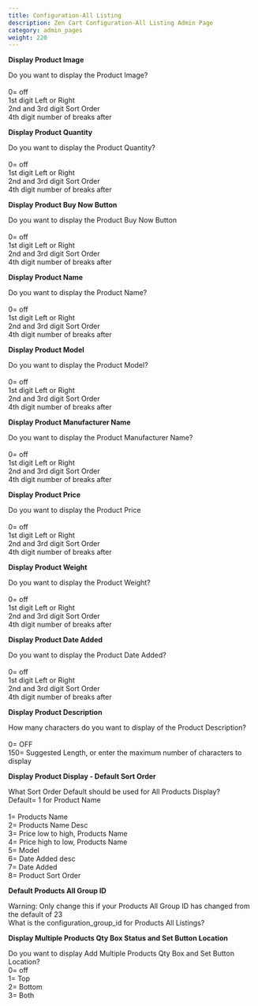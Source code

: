 ```yaml
---
title: Configuration-All Listing
description: Zen Cart Configuration-All Listing Admin Page
category: admin_pages
weight: 220
---
```


<b>Display Product Image</b>

<div class='indent'>Do you want to display the Product Image?<br /><br />0= off<br />1st digit Left or Right<br />2nd and 3rd digit Sort Order<br />4th digit number of breaks after<br /></div>


<b>Display Product Quantity</b>

<div class='indent'>Do you want to display the Product Quantity?<br /><br />0= off<br />1st digit Left or Right<br />2nd and 3rd digit Sort Order<br />4th digit number of breaks after<br /></div>


<b>Display Product Buy Now Button</b>

<div class='indent'>Do you want to display the Product Buy Now Button<br /><br />0= off<br />1st digit Left or Right<br />2nd and 3rd digit Sort Order<br />4th digit number of breaks after<br /></div>


<b>Display Product Name</b>

<div class='indent'>Do you want to display the Product Name?<br /><br />0= off<br />1st digit Left or Right<br />2nd and 3rd digit Sort Order<br />4th digit number of breaks after<br /></div>


<b>Display Product Model</b>

<div class='indent'>Do you want to display the Product Model?<br /><br />0= off<br />1st digit Left or Right<br />2nd and 3rd digit Sort Order<br />4th digit number of breaks after<br /></div>


<b>Display Product Manufacturer Name</b>

<div class='indent'>Do you want to display the Product Manufacturer Name?<br /><br />0= off<br />1st digit Left or Right<br />2nd and 3rd digit Sort Order<br />4th digit number of breaks after<br /></div>


<b>Display Product Price</b>

<div class='indent'>Do you want to display the Product Price<br /><br />0= off<br />1st digit Left or Right<br />2nd and 3rd digit Sort Order<br />4th digit number of breaks after<br /></div>


<b>Display Product Weight</b>

<div class='indent'>Do you want to display the Product Weight?<br /><br />0= off<br />1st digit Left or Right<br />2nd and 3rd digit Sort Order<br />4th digit number of breaks after<br /></div>


<b>Display Product Date Added</b>

<div class='indent'>Do you want to display the Product Date Added?<br /><br />0= off<br />1st digit Left or Right<br />2nd and 3rd digit Sort Order<br />4th digit number of breaks after<br /></div>


<b>Display Product Description</b>

<div class='indent'>How many characters do you want to display of the Product Description?<br /><br />0= OFF<br />150= Suggested Length, or enter the maximum number of characters to display</div>


<b>Display Product Display - Default Sort Order</b>

<div class='indent'>What Sort Order Default should be used for All Products Display?<br />Default= 1 for Product Name<br /><br />1= Products Name<br />2= Products Name Desc<br />3= Price low to high, Products Name<br />4= Price high to low, Products Name<br />5= Model<br />6= Date Added desc<br />7= Date Added<br />8= Product Sort Order</div>


<b>Default Products All Group ID</b>

<div class='indent'>Warning: Only change this if your Products All Group ID has changed from the default of 23<br />What is the configuration_group_id for Products All Listings?</div>


<b>Display Multiple Products Qty Box Status and Set Button Location</b>

<div class='indent'>Do you want to display Add Multiple Products Qty Box and Set Button Location?<br />0= off<br />1= Top<br />2= Bottom<br />3= Both</div>


